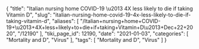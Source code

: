 {
    "title": "Italian nursing home COVID-19 \u2013 4X less likely to die if taking Vitamin D",
    "slug": "italian-nursing-home-covid-19-4x-less-likely-to-die-if-taking-vitamin-d",
    "aliases": [
        "/Italian+nursing+home+COVID-19+\u2013+4X+less+likely+to+die+if+taking+Vitamin+D\u2013+Dec+22+2020",
        "/12190"
    ],
    "tiki_page_id": 12190,
    "date": "2021-01-03",
    "categories": [
        "Mortality and D",
        "Virus"
    ],
    "tags": [
        "Mortality and D",
        "Virus"
    ]
}